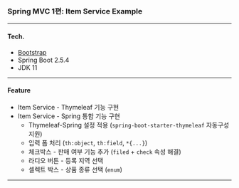 ### Spring MVC 1편: Item Service Example

---

#### Tech.
* [Bootstrap](https://getbootstrap.com/)
* Spring Boot 2.5.4
* JDK 11    

---    

#### Feature    

* Item Service - Thymeleaf 기능 구현
* Item Service - Spring 통합 기능 구현
  * Thymeleaf-Spring 설정 적용 (```spring-boot-starter-thymeleaf``` 자동구성 지원)
  * 입력 폼 처리 (```th:object```, ```th:field```, ```*{...}```)
  * 체크박스 - 판매 여부 기능 추가 (```filed``` + ```check``` 속성 해결)
  * 라디오 버튼 - 등록 지역 선택
  * 셀렉트 박스 - 상품 종류 선택 (```enum```)
  
---


